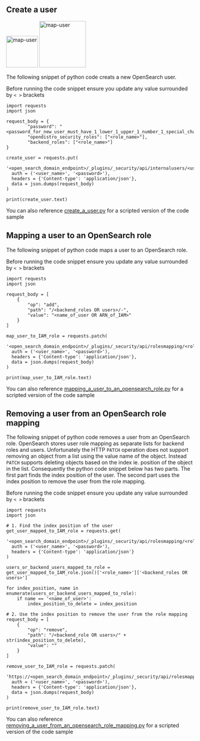 ## Create a user

<img width="85" alt="map-user" src="https://img.shields.io/badge/views-319-green"> <img width="125" alt="map-user" src="https://img.shields.io/badge/unique visits-127-green">

The following snippet of python code creats a new OpenSearch user.

Before running the code snippet ensure you update any value surrounded by ```< >``` brackets

```
import requests
import json

request_body = {
		"password": "<password_for_new_user_must_have_1_lower_1_upper_1_number_1_special_character>",
		"opendistro_security_roles": ["<role_name>"],
		"backend_roles": ["<role_name>"]
}

create_user = requests.put(
  '<open_search_domain_endpoint>/_plugins/_security/api/internalusers/<user_name_for_new_user>',
  auth = ('<user_name>', '<password>'),
  headers = {'Content-type': 'application/json'},
  data = json.dumps(request_body)
)

print(create_user.text)
```

You can also reference [create_a_user.py](https://github.com/ev2900/OpenSearch_User_Role_Premission_Managment/blob/main/create_a_user.py) for a scripted version of the code sample

## Mapping a user to an OpenSearch role

The following snippet of python code maps a user to an OpenSearch role.

Before running the code snippet ensure you update any value surrounded by ```< >``` brackets

```
import requests
import json

request_body = [
	{
		"op": "add",
		"path": "/<backend_roles OR users>/-",
		"value": "<name_of_user OR ARN_of_IAM>"
	}
]

map_user_to_IAM_role = requests.patch(
  '<open_search_domain_endpoint>/_plugins/_security/api/rolesmapping/<role_name>',
  auth = ('<user_name>', '<password>'),
  headers = {'Content-type': 'application/json'},
  data = json.dumps(request_body)
)

print(map_user_to_IAM_role.text)
```

You can also reference [mapping_a_user_to_an_opensearch_role.py](https://github.com/ev2900/OpenSearch_User_Role_Premission_Managment/blob/main/mapping_a_user_to_an_opensearch_role.py) for a scripted version of the code sample

## Removing a user from an OpenSearch role mapping

The following snippet of python code removes a user from an OpenSearch role. OpenSearch stores user role mapping as separate lists for backend roles and users. Unfortunately the HTTP ```PATCH``` operation does not support removing an object from a list using the value name of the object. Instead ```PATCH``` supports deleting objects based on the index ie. position of the object in the list. Consequently the python code snippet below has two parts. The first part finds the index position of the user. The second part uses the index position to remove the user from the role mapping.

Before running the code snippet ensure you update any value surrounded by ```< >``` brackets

```
import requests
import json

# 1. Find the index position of the user
get_user_mapped_to_IAM_role = requests.get(
  '<open_search_domain_endpoint>/_plugins/_security/api/rolesmapping/<role_name>',
  auth = ('<user_name>', '<password>'),
  headers = {'Content-type': 'application/json'}
)

users_or_backend_users_mapped_to_role = get_user_mapped_to_IAM_role.json()['<role_name>']['<backend_roles OR users>']

for index_position, name in enumerate(users_or_backend_users_mapped_to_role):
	if name == '<name_of_user>':
		index_position_to_delete = index_position

# 2. Use the index position to remove the user from the role mapping
request_body = [
	{
		"op": "remove",
		"path": "/<backend_role OR users>/" + str(index_position_to_delete),
		"value": ""
	}
]

remove_user_to_IAM_role = requests.patch(
  'https://<open_search_domain_endpoint>/_plugins/_security/api/rolesmapping/<role_name>',
  auth = ('<user_name>', '<password>'),
  headers = {'Content-type': 'application/json'},
  data = json.dumps(request_body)
)

print(remove_user_to_IAM_role.text)
```

You can also reference [removing_a_user_from_an_opensearch_role_mapping.py](https://github.com/ev2900/OpenSearch_User_Role_Premission_Managment/blob/main/removing_a_user_from_an_opensearch_role_mapping.py) for a scripted version of the code sample

